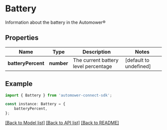 # Battery

Information about the battery in the Automower®

## Properties

Name | Type | Description | Notes
------------ | ------------- | ------------- | -------------
**batteryPercent** | **number** | The current battery level percentage | [default to undefined]

## Example

```typescript
import { Battery } from 'automower-connect-sdk';

const instance: Battery = {
    batteryPercent,
};
```

[[Back to Model list]](../README.md#documentation-for-models) [[Back to API list]](../README.md#documentation-for-api-endpoints) [[Back to README]](../README.md)
